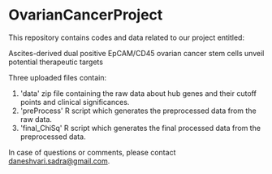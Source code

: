 # OvarianCancerProject
This repository contains codes and data related to our project entitled:

Ascites-derived dual positive EpCAM/CD45 ovarian cancer stem cells unveil potential therapeutic targets

Three uploaded files contain:
1. 'data' zip file containing the raw data about hub genes and their cutoff points and clinical significances.
2. 'preProcess' R script which generates the preprocessed data from the raw data.
3. 'final_ChiSq' R script which generates the final processed data from the preprocessed data.

In case of questions or comments, please contact daneshvari.sadra@gmail.com.
